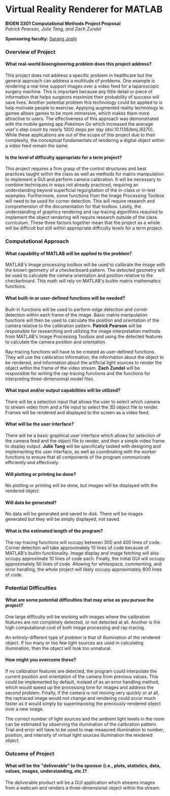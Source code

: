 # Virtual Reality Renderer for MATLAB
**BIOEN 3301 Computational Methods Project Proposal**  
*Patrick Pearson, Julie Tang, and Zach Zundel*

**Sponsoring faculty:** [Sarang Joshi](https://www.bioen.utah.edu/directory/profile.php?userID=252)

### Overview of Project
#### What real-world bioengineering problem does this project address?
This project does not address a specific problem in healthcare but the general approach can address a multitude of problems. 
One example is rendering a real time support images over a video feed for a laparoscopic surgery machine. 
This is important because any little detail or piece of information that helps surgeons maximize their probability of success will save lives. Another potential problem this technology could be applied to is help motivate people to exercise. Applying augmented reality technology to games allows games to be more immersive, which makes them more attractive to users. The effectiveness of this approach was demonstrated with the mobile gaming app *Pokémon Go* which increased the average user's step count by nearly 1000 steps per day (doi:10.1136/bmj.i6270). 
While these applications are out of the scope of this project due to their complexity, the conceptual fundamentals of rendering a digital object within a video feed remain the same. 

#### Is the level of difficulty appropriate for a term project?
This project requires a firm grasp of the control structures and best practices taught within the class as well as methods for matrix manipulation to implement a GUI and perform camera calibration. It will be necessary to combine techniques in ways not already practiced, requiring an understanding beyond superficial regurgitation of the in-class or in-text examples. 
Furthermore, some functions from the Image Processing Toolbox will need to be used for corner detection. This will require research and comprehension of the documentation for that toolbox. 
Lastly, the understanding of graphics rendering and ray-tracing algorithms required to implement the object rendering will require research outside of the class curriculum. These three factors together mean that the project as a whole will be difficult but still within appropriate difficulty levels for a term project. 

### Computational Approach
#### What capability of MATLAB will be applied to the problem?  
MATLAB's image processing toolbox will be used to calibrate the image with the known geometry of a checkerboard pattern. The detected geometry will be used to calculate the camera orientation and position relative to the checkerboard. This math will rely on MATLAB's builtin matrix mathematics functions. 

#### What built-in or user-defined functions will be needed?
Built-in functions will be used to perform edge detection and corner detection within each frame of the image. Basic matrix manipulation functions will then be used to calculate the position and orientation of the camera relative to the calibration pattern. **Patrick Pearson** will be responsible for researching and utilizing the image interpretation methods from MATLAB's Image Processing Toolbox and using the detected features to calculate the camera position and orientation. 

Ray-tracing functions will have to be created as user-defined functions. They will use the calibration information, the information about the object to be rendered, and information about the artificial light sources to render the object within the frame of the video stream. **Zach Zundel** will be responsible for writing the ray-tracing functions and the functions for interpreting three-dimensional model files. 

#### What input and/or output capabilities will be utilized?
There will be a selection input that allows the user to select which camera to stream video from and a file input to select the 3D object file to render. Frames will be rendered and displayed to the screen as a video feed. 

#### What will be the user interface?
There will be a basic graphical user interface which allows for selection of the camera feed and the object file to render, and then a simple video frame to display output. **Julie Tang** will be specifically tasked with designing and implementing the user interface, as well as coordinating with the worker functions to ensure that all components of the program communicate efficiently and effectively. 

#### Will plotting or printing be done?
No plotting or printing will be done, but images will be displayed with the rendered object.

#### Will data be generated?
No data will be generated and saved to disk. There will be images generated but they will be simply displayed, not saved. 

#### What is the estimated length of the program?
The ray-tracing functions will occupy between 300 and 400 lines of code. Corner detection will take approximately 10 lines of code because of MATLAB's builtin functionality. Image display and image fetching will also occupy approximate 10 lines of code each. Finally, the initial GUI will occupy approximately 50 lines of code. Allowing for whitespace, commenting, and error handling, the whole project will likely occupy approximately 800 lines of code. 

### Potential Difficulties
#### What are some potential difficulties that may arise as you pursue the project?
One large difficulty will be working with images where the calibration features are not completely detected, or not detected at all. Another is the high computational cost of both image processing and ray-tracing.

An entirely-different type of problem is that of illumination of the rendered object. If too many or too few light sources are used in calculating illumination, then the object will look too unnatural.

#### How might you overcome these?
If no calibration features are detected, the program could interpolate the current position and orientation of the camera from previous values. This could be implemented by default, instead of as an error handling method, which would speed up the processing time for images and address the second problem. Finally, if the camera is not moving very quickly or at all, the raytraced image would not change and rendering could occur much faster as it would simply by superimposing the previously-rendered object over a new image.

The correct number of light sources and the ambient light levels in the room can be estimated by observing the illumination of the calibration pattern. Trial and error will have to be used to map measured illumination to number, position, and intensity of virtual light sources illumination the rendered object.

### Outcome of Project
#### What will be the "deliverable" to the sponsor (i.e., plots, statistics, data, values, images, understanding, etc.)?
The deliverable product will be a GUI application which streams images from a webcam and renders a three-dimensional object within the stream.

